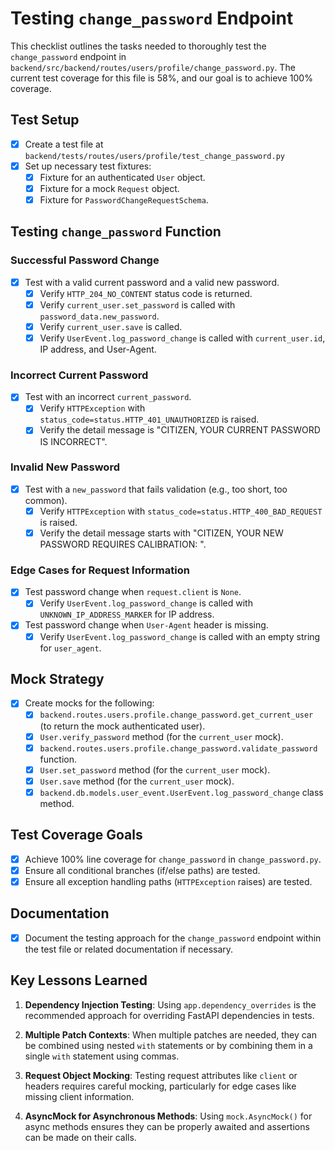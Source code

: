 # Testing `change_password` Endpoint

This checklist outlines the tasks needed to thoroughly test the `change_password` endpoint in `backend/src/backend/routes/users/profile/change_password.py`. The current test coverage for this file is 58%, and our goal is to achieve 100% coverage.

## Test Setup

- [x] Create a test file at `backend/tests/routes/users/profile/test_change_password.py`
- [x] Set up necessary test fixtures:
  - [x] Fixture for an authenticated `User` object.
  - [x] Fixture for a mock `Request` object.
  - [x] Fixture for `PasswordChangeRequestSchema`.

## Testing `change_password` Function

### Successful Password Change
- [x] Test with a valid current password and a valid new password.
  - [x] Verify `HTTP_204_NO_CONTENT` status code is returned.
  - [x] Verify `current_user.set_password` is called with `password_data.new_password`.
  - [x] Verify `current_user.save` is called.
  - [x] Verify `UserEvent.log_password_change` is called with `current_user.id`, IP address, and User-Agent.

### Incorrect Current Password
- [x] Test with an incorrect `current_password`.
  - [x] Verify `HTTPException` with `status_code=status.HTTP_401_UNAUTHORIZED` is raised.
  - [x] Verify the detail message is "CITIZEN, YOUR CURRENT PASSWORD IS INCORRECT".

### Invalid New Password
- [x] Test with a `new_password` that fails validation (e.g., too short, too common).
  - [x] Verify `HTTPException` with `status_code=status.HTTP_400_BAD_REQUEST` is raised.
  - [x] Verify the detail message starts with "CITIZEN, YOUR NEW PASSWORD REQUIRES CALIBRATION: ".

### Edge Cases for Request Information
- [x] Test password change when `request.client` is `None`.
  - [x] Verify `UserEvent.log_password_change` is called with `UNKNOWN_IP_ADDRESS_MARKER` for IP address.
- [x] Test password change when `User-Agent` header is missing.
  - [x] Verify `UserEvent.log_password_change` is called with an empty string for `user_agent`.

## Mock Strategy

- [x] Create mocks for the following:
  - [x] `backend.routes.users.profile.change_password.get_current_user` (to return the mock authenticated user).
  - [x] `User.verify_password` method (for the `current_user` mock).
  - [x] `backend.routes.users.profile.change_password.validate_password` function.
  - [x] `User.set_password` method (for the `current_user` mock).
  - [x] `User.save` method (for the `current_user` mock).
  - [x] `backend.db.models.user_event.UserEvent.log_password_change` class method.

## Test Coverage Goals

- [x] Achieve 100% line coverage for `change_password` in `change_password.py`.
- [x] Ensure all conditional branches (if/else paths) are tested.
- [x] Ensure all exception handling paths (`HTTPException` raises) are tested.

## Documentation

- [x] Document the testing approach for the `change_password` endpoint within the test file or related documentation if necessary.

## Key Lessons Learned

1. **Dependency Injection Testing**: Using `app.dependency_overrides` is the recommended approach for overriding FastAPI dependencies in tests.

2. **Multiple Patch Contexts**: When multiple patches are needed, they can be combined using nested `with` statements or by combining them in a single `with` statement using commas.

3. **Request Object Mocking**: Testing request attributes like `client` or headers requires careful mocking, particularly for edge cases like missing client information.

4. **AsyncMock for Asynchronous Methods**: Using `mock.AsyncMock()` for async methods ensures they can be properly awaited and assertions can be made on their calls.
